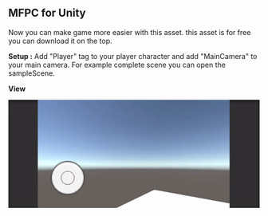 ## MFPC for Unity
Now you can make game more easier with this asset. this asset is for free you can download it on the top. 

**Setup :**
Add "Player" tag to your player character and add "MainCamera" to your main camera. For example complete scene you can open the sampleScene. 

**View**

![example project](https://github.com/maldinipunisher/MFPC-Unity/blob/master/ezgif.com-video-to-gif.gif)
